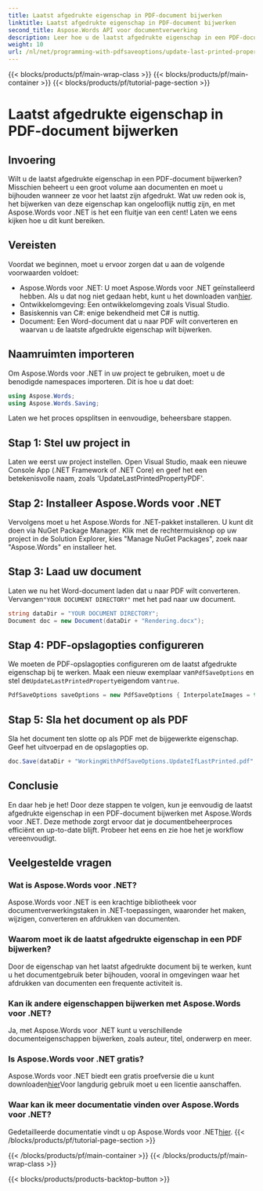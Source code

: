 ```yaml
---
title: Laatst afgedrukte eigenschap in PDF-document bijwerken
linktitle: Laatst afgedrukte eigenschap in PDF-document bijwerken
second_title: Aspose.Words API voor documentverwerking
description: Leer hoe u de laatst afgedrukte eigenschap in een PDF-document kunt bijwerken met Aspose.Words voor .NET met onze stapsgewijze handleiding.
weight: 10
url: /nl/net/programming-with-pdfsaveoptions/update-last-printed-property/
---
```


{{< blocks/products/pf/main-wrap-class >}}
{{< blocks/products/pf/main-container >}}
{{< blocks/products/pf/tutorial-page-section >}}

# Laatst afgedrukte eigenschap in PDF-document bijwerken

## Invoering

Wilt u de laatst afgedrukte eigenschap in een PDF-document bijwerken? Misschien beheert u een groot volume aan documenten en moet u bijhouden wanneer ze voor het laatst zijn afgedrukt. Wat uw reden ook is, het bijwerken van deze eigenschap kan ongelooflijk nuttig zijn, en met Aspose.Words voor .NET is het een fluitje van een cent! Laten we eens kijken hoe u dit kunt bereiken.

## Vereisten

Voordat we beginnen, moet u ervoor zorgen dat u aan de volgende voorwaarden voldoet:

-  Aspose.Words voor .NET: U moet Aspose.Words voor .NET geïnstalleerd hebben. Als u dat nog niet gedaan hebt, kunt u het downloaden van[hier](https://releases.aspose.com/words/net/).
- Ontwikkelomgeving: Een ontwikkelomgeving zoals Visual Studio.
- Basiskennis van C#: enige bekendheid met C# is nuttig.
- Document: Een Word-document dat u naar PDF wilt converteren en waarvan u de laatste afgedrukte eigenschap wilt bijwerken.

## Naamruimten importeren

Om Aspose.Words voor .NET in uw project te gebruiken, moet u de benodigde namespaces importeren. Dit is hoe u dat doet:

```csharp
using Aspose.Words;
using Aspose.Words.Saving;
```

Laten we het proces opsplitsen in eenvoudige, beheersbare stappen.

## Stap 1: Stel uw project in

Laten we eerst uw project instellen. Open Visual Studio, maak een nieuwe Console App (.NET Framework of .NET Core) en geef het een betekenisvolle naam, zoals 'UpdateLastPrintedPropertyPDF'.

## Stap 2: Installeer Aspose.Words voor .NET

Vervolgens moet u het Aspose.Words for .NET-pakket installeren. U kunt dit doen via NuGet Package Manager. Klik met de rechtermuisknop op uw project in de Solution Explorer, kies "Manage NuGet Packages", zoek naar "Aspose.Words" en installeer het.

## Stap 3: Laad uw document

 Laten we nu het Word-document laden dat u naar PDF wilt converteren. Vervangen`"YOUR DOCUMENT DIRECTORY"` met het pad naar uw document.

```csharp
string dataDir = "YOUR DOCUMENT DIRECTORY";
Document doc = new Document(dataDir + "Rendering.docx");
```

## Stap 4: PDF-opslagopties configureren

 We moeten de PDF-opslagopties configureren om de laatst afgedrukte eigenschap bij te werken. Maak een nieuw exemplaar van`PdfSaveOptions` en stel de`UpdateLastPrintedProperty`eigendom van`true`.

```csharp
PdfSaveOptions saveOptions = new PdfSaveOptions { InterpolateImages = true };
```

## Stap 5: Sla het document op als PDF

Sla het document ten slotte op als PDF met de bijgewerkte eigenschap. Geef het uitvoerpad en de opslagopties op.

```csharp
doc.Save(dataDir + "WorkingWithPdfSaveOptions.UpdateIfLastPrinted.pdf", saveOptions);
```

## Conclusie

En daar heb je het! Door deze stappen te volgen, kun je eenvoudig de laatst afgedrukte eigenschap in een PDF-document bijwerken met Aspose.Words voor .NET. Deze methode zorgt ervoor dat je documentbeheerproces efficiënt en up-to-date blijft. Probeer het eens en zie hoe het je workflow vereenvoudigt.

## Veelgestelde vragen

### Wat is Aspose.Words voor .NET?
Aspose.Words voor .NET is een krachtige bibliotheek voor documentverwerkingstaken in .NET-toepassingen, waaronder het maken, wijzigen, converteren en afdrukken van documenten.

### Waarom moet ik de laatst afgedrukte eigenschap in een PDF bijwerken?
Door de eigenschap van het laatst afgedrukte document bij te werken, kunt u het documentgebruik beter bijhouden, vooral in omgevingen waar het afdrukken van documenten een frequente activiteit is.

### Kan ik andere eigenschappen bijwerken met Aspose.Words voor .NET?
Ja, met Aspose.Words voor .NET kunt u verschillende documenteigenschappen bijwerken, zoals auteur, titel, onderwerp en meer.

### Is Aspose.Words voor .NET gratis?
 Aspose.Words voor .NET biedt een gratis proefversie die u kunt downloaden[hier](https://releases.aspose.com/)Voor langdurig gebruik moet u een licentie aanschaffen.

### Waar kan ik meer documentatie vinden over Aspose.Words voor .NET?
 Gedetailleerde documentatie vindt u op Aspose.Words voor .NET[hier](https://reference.aspose.com/words/net/).
{{< /blocks/products/pf/tutorial-page-section >}}

{{< /blocks/products/pf/main-container >}}
{{< /blocks/products/pf/main-wrap-class >}}

{{< blocks/products/products-backtop-button >}}
